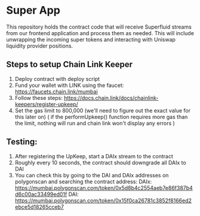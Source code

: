 # Super App
This repository holds the contract code that will receive Superfluid streams from our frontend application and process them as needed. This will include unwrapping the incoming super tokens and interacting with Uniswap liquidity provider positions.

## Steps to setup Chain Link Keeper
1. Deploy contract with deploy script
2. Fund your wallet with LINK using the faucet: https://faucets.chain.link/mumbai
3. Follow these steps: https://docs.chain.link/docs/chainlink-keepers/register-upkeep/
4. Set the gas limit to 800,000 (we'll need to figure out the exact value for this later on)
( if the performUpkeep() function requires more gas than the limit, nothing will run and chain link won't display any errors )

## Testing:
1. After registering the UpKeep, start a DAIx stream to the contract
2. Roughly every 10 seconds, the contract should downgrade all DAIx to DAI
3. You can check this by going to the DAI and DAIx addresses on polygonscan and searching the contract address:
DAIx: https://mumbai.polygonscan.com/token/0x5d8b4c2554aeb7e86f387b4d6c00ac33499ed01f
DAI: https://mumbai.polygonscan.com/token/0x15f0ca26781c3852f8166ed2ebce5d18265cceb7
